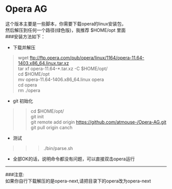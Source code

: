 Opera AG  
=========================

这个版本主要是一些脚本，你需要下载opera的linux安装包，  
然后解压到任何一个路径(绿色版)，我推荐 $HOME/opt 里面  
###安装方法如下：  
+ 下载并解压  
> wget ftp://ftp.opera.com/pub/opera/linux/1164/opera-11.64-1403.x86_64.linux.tar.xz  
 tar xf opera-11.64-*.tar.xz -C $HOME/opt/  
 cd $HOME/opt  
 mv opera-11.64-1406.x86_64.linux opera  
 cd opera  
 rm ./opera  
+ git 初始化  
>> cd $HOME/opt/  
 git init  
 git remote add origin https://github.com/atmouse-/Opera-AG.git  
 git pull origin canch  
+ 测试  
>>> ./bin/parse.sh  
+ 全部OK的话，说明命令都没有问题，可以直接双击opera运行  

*****************************
###注意:  
如果你自行下载解压的是opera-next,请把目录下的opera改为opera-next  
